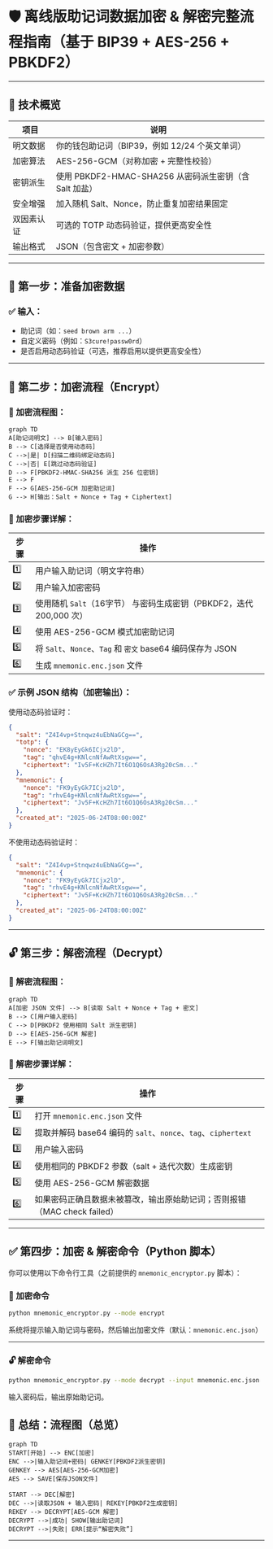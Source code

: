 
# 🛡️ 离线版助记词数据加密 & 解密完整流程指南（基于 BIP39 + AES-256 + PBKDF2）

---

## 🧩 技术概览

| 项目   | 说明                                       |
| ---- | ---------------------------------------- |
| 明文数据 | 你的钱包助记词（BIP39，例如 12/24 个英文单词）            |
| 加密算法 | AES-256-GCM（对称加密 + 完整性校验）                |
| 密钥派生 | 使用 PBKDF2-HMAC-SHA256 从密码派生密钥（含 Salt 加盐） |
| 安全增强 | 加入随机 Salt、Nonce，防止重复加密结果固定               |
| 双因素认证 | 可选的 TOTP 动态码验证，提供更高安全性                    |
| 输出格式 | JSON（包含密文 + 加密参数）                        |

---

## 🔐 第一步：准备加密数据

### ✅ 输入：

* 助记词（如：`seed brown arm ...`）
* 自定义密码（例如：`S3cure!passw0rd`）
* 是否启用动态码验证（可选，推荐启用以提供更高安全性）

---

## 🔧 第二步：加密流程（Encrypt）

### 🧠 加密流程图：

```mermaid
graph TD
A[助记词明文] --> B[输入密码]
B --> C[选择是否使用动态码]
C -->|是| D[扫描二维码绑定动态码]
C -->|否| E[跳过动态码验证]
D --> F[PBKDF2-HMAC-SHA256 派生 256 位密钥]
E --> F
F --> G[AES-256-GCM 加密助记词]
G --> H[输出：Salt + Nonce + Tag + Ciphertext]
```

### 🧪 加密步骤详解：

| 步骤  | 操作                                              |
| --- | ----------------------------------------------- |
| 1️⃣ | 用户输入助记词（明文字符串）                                  |
| 2️⃣ | 用户输入加密密码                                        |
| 3️⃣ | 使用随机 `Salt`（16字节） 与密码生成密钥（PBKDF2，迭代 200,000 次）  |
| 4️⃣ | 使用 AES-256-GCM 模式加密助记词                          |
| 5️⃣ | 将 `Salt`、`Nonce`、`Tag` 和 `密文` base64 编码保存为 JSON |
| 6️⃣ | 生成 `mnemonic.enc.json` 文件                       |

### ✅ 示例 JSON 结构（加密输出）：

使用动态码验证时：
```json
{
  "salt": "Z4I4vp+Stnqwz4uEbNaGCg==",
  "totp": {
    "nonce": "EK8yEyGk6ICjx2lD",
    "tag": "qhvE4g+KNlcnNfAwRtXsgw==",
    "ciphertext": "Iv5F+KcHZh7It6O1Q6OsA3Rg20cSm..."
  },
  "mnemonic": {
    "nonce": "FK9yEyGk7ICjx2lD",
    "tag": "rhvE4g+KNlcnNfAwRtXsgw==",
    "ciphertext": "Jv5F+KcHZh7It6O1Q6OsA3Rg20cSm..."
  },
  "created_at": "2025-06-24T08:00:00Z"
}
```

不使用动态码验证时：
```json
{
  "salt": "Z4I4vp+Stnqwz4uEbNaGCg==",
  "mnemonic": {
    "nonce": "FK9yEyGk7ICjx2lD",
    "tag": "rhvE4g+KNlcnNfAwRtXsgw==",
    "ciphertext": "Jv5F+KcHZh7It6O1Q6OsA3Rg20cSm..."
  },
  "created_at": "2025-06-24T08:00:00Z"
}
```

---

## 🔓 第三步：解密流程（Decrypt）

### 🧠 解密流程图：

```mermaid
graph TD
A[加密 JSON 文件] --> B[读取 Salt + Nonce + Tag + 密文]
B --> C[用户输入密码]
C --> D[PBKDF2 使用相同 Salt 派生密钥]
D --> E[AES-256-GCM 解密]
E --> F[输出助记词明文]
```

### 🧪 解密步骤详解：

| 步骤  | 操作                                                 |
| --- | -------------------------------------------------- |
| 1️⃣ | 打开 `mnemonic.enc.json` 文件                          |
| 2️⃣ | 提取并解码 base64 编码的 `salt`、`nonce`、`tag`、`ciphertext` |
| 3️⃣ | 用户输入密码                                             |
| 4️⃣ | 使用相同的 PBKDF2 参数（salt + 迭代次数）生成密钥                   |
| 5️⃣ | 使用 AES-256-GCM 解密数据                                |
| 6️⃣ | 如果密码正确且数据未被篡改，输出原始助记词；否则报错（MAC check failed）       |

---

## ✅ 第四步：加密 & 解密命令（Python 脚本）

你可以使用以下命令行工具（之前提供的 `mnemonic_encryptor.py` 脚本）：

### 🔐 加密命令

```bash
python mnemonic_encryptor.py --mode encrypt 
```

系统将提示输入助记词与密码，然后输出加密文件（默认：`mnemonic.enc.json`）

---

### 🔓 解密命令

```bash
python mnemonic_encryptor.py --mode decrypt --input mnemonic.enc.json 
```

输入密码后，输出原始助记词。


## 🎯 总结：流程图（总览）

```mermaid
graph TD
START[开始] --> ENC[加密]
ENC -->|输入助记词+密码| GENKEY[PBKDF2派生密钥]
GENKEY --> AES[AES-256-GCM加密]
AES --> SAVE[保存JSON文件]

START --> DEC[解密]
DEC -->|读取JSON + 输入密码| REKEY[PBKDF2生成密钥]
REKEY --> DECRYPT[AES-GCM 解密]
DECRYPT -->|成功| SHOW[输出助记词]
DECRYPT -->|失败| ERR[提示“解密失败”]
```

---
